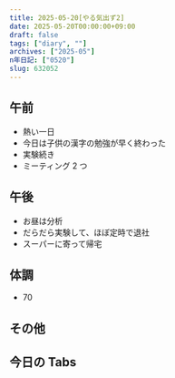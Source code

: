 ```yaml
---
title: 2025-05-20[やる気出ず2]
date: 2025-05-20T00:00:00+09:00
draft: false
tags: ["diary", ""]
archives: ["2025-05"]
n年日記: ["0520"]
slug: 632052
---
```


## 午前

- 熱い一日
- 今日は子供の漢字の勉強が早く終わった
- 実験続き
- ミーティング 2 つ

## 午後

- お昼は分析
- だらだら実験して、ほぼ定時で退社
- スーパーに寄って帰宅

## 体調

- 70

## その他

## 今日の Tabs

